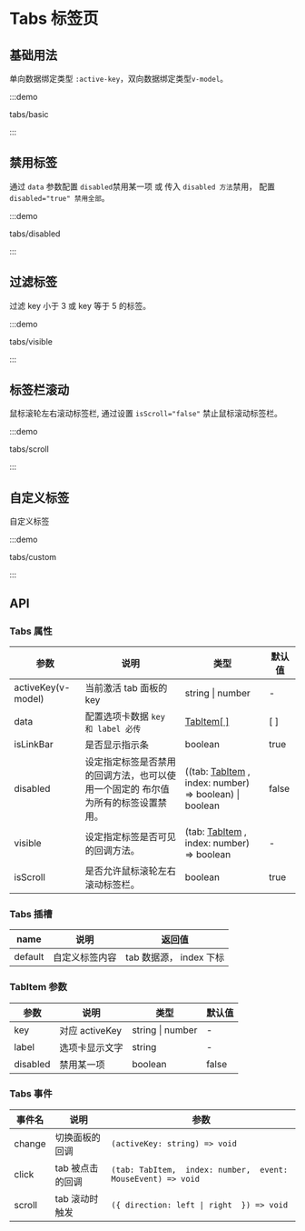# Tabs 标签页

## 基础用法

单向数据绑定类型 `:active-key`，双向数据绑定类型`v-model`。

:::demo

tabs/basic

:::

## 禁用标签

通过 `data` 参数配置 `disabled`禁用某一项 或 传入 `disabled 方法`禁用， 配置`disabled="true" 禁用全部`。

:::demo

tabs/disabled

:::

## 过滤标签

过滤 key 小于 3 或 key 等于 5 的标签。

:::demo

tabs/visible

:::

## 标签栏滚动

鼠标滚轮左右滚动标签栏, 通过设置 `isScroll="false"` 禁止鼠标滚动标签栏。

:::demo

tabs/scroll

:::

## 自定义标签

自定义标签

:::demo

tabs/custom

:::

## API

### Tabs 属性

| 参数 | 说明 | 类型 | 默认值 |
| ---- | ---- | ---- | ------ |
| activeKey(v-model) | 当前激活 tab 面板的 key | string \| number | - |
| data | 配置选项卡数据 `key 和 label 必传` |[TabItem[ ]](#tabitem-参数 "点击查看属性") | [ ] |
| isLinkBar | 是否显示指示条 | boolean | true |
| disabled | 设定指定标签是否禁用的回调方法，也可以使用一个固定的 布尔值 为所有的标签设置禁用。 |((tab: [TabItem](#tabitem-参数 "点击查看属性") , index: number) => boolean) \| boolean | false |
| visible | 设定指定标签是否可见的回调方法。 |(tab: [TabItem](#tabitem-参数 "点击查看属性") , index: number) => boolean  | - |
| isScroll | 是否允许鼠标滚轮左右滚动标签栏。 | boolean| true |

### Tabs 插槽

| name | 说明  | 返回值 |
| ---- | ---- | ---- |
| default | 自定义标签内容 | tab 数据源， index 下标

### TabItem  参数
| 参数 | 说明 | 类型 | 默认值 |
| ---- | ---- | ---- | ------ |
| key | 对应 activeKey | string \| number| - |
| label | 选项卡显示文字 |string| - |
| disabled | 禁用某一项 |boolean | false |


### Tabs 事件

| 事件名 | 说明 | 参数 |
| ------ | ---- | ---- |
| change | 切换面板的回调 | `(activeKey: string) => void` |
| click | tab 被点击的回调 | `(tab: TabItem,  index: number,  event: MouseEvent) => void` |
| scroll | tab 滚动时触发 | `({ direction: left \| right  }) => void` |
